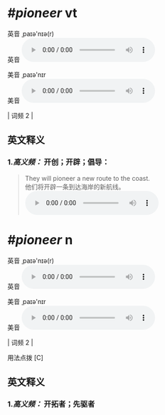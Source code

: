 # ***\#pioneer*** vt
英音 ˌpaɪə'nɪə(r)  
英音
<audio src="./media/pioneer-B.aac" controls="controls"></audio>

美音 ˌpaɪə'nɪr  
美音
<audio src="./media/pioneer.aac" controls="controls"></audio>



| 词频 2 |  

英文释义
---
### 1.*高义频：* **开创；开辟；倡导：**  

 > They will pioneer a new route to the coast.   
 > 他们将开辟一条到达海岸的新航线。    
<audio src="./media/pioneer-1.aac" controls="controls"></audio>


# ***\#pioneer*** n
英音 ˌpaɪə'nɪə(r)  
英音
<audio src="./media/pioneer-B.aac" controls="controls"></audio>

美音 ˌpaɪə'nɪr  
美音
<audio src="./media/pioneer.aac" controls="controls"></audio>



| 词频 2 |  

用法点拨  [C]

英文释义
---
### 1.*高义频：* **开拓者；先驱者**  


